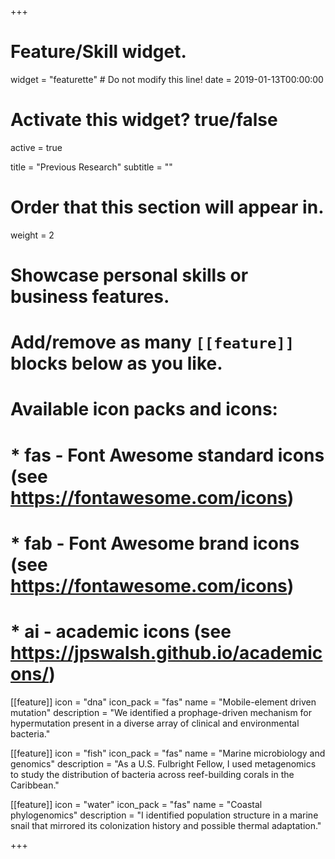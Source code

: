 +++
# Feature/Skill widget.
widget = "featurette"  # Do not modify this line!
date = 2019-01-13T00:00:00

# Activate this widget? true/false
active = true

title = "Previous Research"
subtitle = ""

# Order that this section will appear in.
weight = 2

# Showcase personal skills or business features.
# 
# Add/remove as many `[[feature]]` blocks below as you like.
# 
# Available icon packs and icons:
# * fas - Font Awesome standard icons (see https://fontawesome.com/icons)
# * fab - Font Awesome brand icons (see https://fontawesome.com/icons)
# * ai - academic icons (see https://jpswalsh.github.io/academicons/)

[[feature]]
  icon = "dna"
  icon_pack = "fas"
  name = "Mobile-element driven mutation"
  description = "We identified a prophage-driven mechanism for hypermutation present in a diverse array of clinical and environmental bacteria."  

[[feature]]
  icon = "fish"
  icon_pack = "fas"
  name = "Marine microbiology and genomics"
  description = "As a U.S. Fulbright Fellow, I used metagenomics to study the distribution of bacteria across reef-building corals in the Caribbean."
  
[[feature]]
  icon = "water"
  icon_pack = "fas"
  name = "Coastal phylogenomics"
  description = "I identified population structure in a marine snail that mirrored its colonization history and possible thermal adaptation."  

+++
